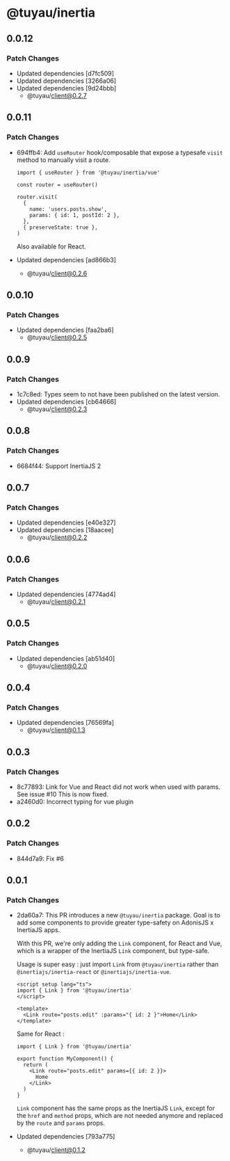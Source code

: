 # @tuyau/inertia

## 0.0.12

### Patch Changes

- Updated dependencies [d7fc509]
- Updated dependencies [3266a06]
- Updated dependencies [9d24bbb]
  - @tuyau/client@0.2.7

## 0.0.11

### Patch Changes

- 694ffb4: Add `useRouter` hook/composable that expose a typesafe `visit` method to manually visit a route.

  ```tsx
  import { useRouter } from '@tuyau/inertia/vue'

  const router = useRouter()

  router.visit(
    {
      name: 'users.posts.show',
      params: { id: 1, postId: 2 },
    },
    { preserveState: true },
  )
  ```

  Also available for React.

- Updated dependencies [ad866b3]
  - @tuyau/client@0.2.6

## 0.0.10

### Patch Changes

- Updated dependencies [faa2ba6]
  - @tuyau/client@0.2.5

## 0.0.9

### Patch Changes

- 1c7c8ed: Types seem to not have been published on the latest version.
- Updated dependencies [cb64666]
  - @tuyau/client@0.2.3

## 0.0.8

### Patch Changes

- 6684f44: Support InertiaJS 2

## 0.0.7

### Patch Changes

- Updated dependencies [e40e327]
- Updated dependencies [18aacee]
  - @tuyau/client@0.2.2

## 0.0.6

### Patch Changes

- Updated dependencies [4774ad4]
  - @tuyau/client@0.2.1

## 0.0.5

### Patch Changes

- Updated dependencies [ab51d40]
  - @tuyau/client@0.2.0

## 0.0.4

### Patch Changes

- Updated dependencies [76569fa]
  - @tuyau/client@0.1.3

## 0.0.3

### Patch Changes

- 8c77893: Link for Vue and React did not work when used with params. See issue #10
  This is now fixed.
- a2460d0: Incorrect typing for vue plugin

## 0.0.2

### Patch Changes

- 844d7a9: Fix #6

## 0.0.1

### Patch Changes

- 2da60a7: This PR introduces a new `@tuyau/inertia` package. Goal is to add some components to provide greater type-safety on AdonisJS x InertiaJS apps.

  With this PR, we're only adding the `Link` component, for React and Vue, which is a wrapper of the InertiaJS `Link` component, but type-safe.

  Usage is super easy : just import `Link` from `@tuyau/inertia` rather than `@inertiajs/inertia-react` or `@inertiajs/inertia-vue`.

  ```vue
  <script setup lang="ts">
  import { Link } from '@tuyau/inertia'
  </script>

  <template>
    <Link route="posts.edit" :params="{ id: 2 }">Home</Link>
  </template>
  ```

  Same for React :

  ```tsx
  import { Link } from '@tuyau/inertia'

  export function MyComponent() {
    return (
      <Link route="posts.edit" params={{ id: 2 }}>
        Home
      </Link>
    )
  }
  ```

  `Link` component has the same props as the InertiaJS `Link`, except for the `href` and `method` props, which are not needed anymore and replaced by the `route` and `params` props.

- Updated dependencies [793a775]
  - @tuyau/client@0.1.2
